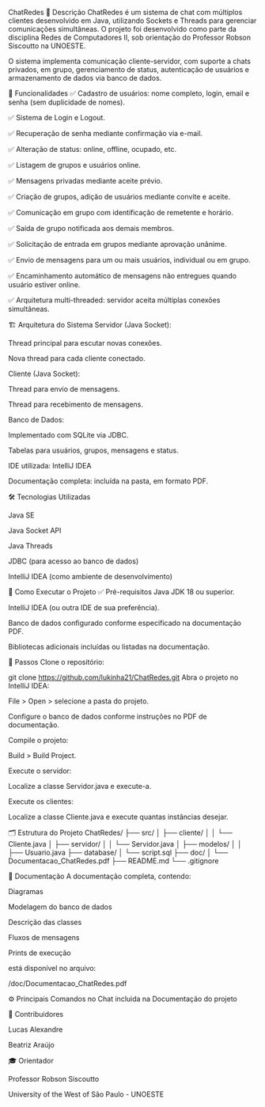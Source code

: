 ChatRedes
📡 Descrição
ChatRedes é um sistema de chat com múltiplos clientes desenvolvido em Java, utilizando Sockets e Threads para gerenciar comunicações simultâneas. O projeto foi desenvolvido como parte da disciplina Redes de Computadores II, sob orientação do Professor Robson Siscoutto na UNOESTE.

O sistema implementa comunicação cliente-servidor, com suporte a chats privados, em grupo, gerenciamento de status, autenticação de usuários e armazenamento de dados via banco de dados.

🎯 Funcionalidades
✅ Cadastro de usuários: nome completo, login, email e senha (sem duplicidade de nomes).

✅ Sistema de Login e Logout.

✅ Recuperação de senha mediante confirmação via e-mail.

✅ Alteração de status: online, offline, ocupado, etc.

✅ Listagem de grupos e usuários online.

✅ Mensagens privadas mediante aceite prévio.

✅ Criação de grupos, adição de usuários mediante convite e aceite.

✅ Comunicação em grupo com identificação de remetente e horário.

✅ Saída de grupo notificada aos demais membros.

✅ Solicitação de entrada em grupos mediante aprovação unânime.

✅ Envio de mensagens para um ou mais usuários, individual ou em grupo.

✅ Encaminhamento automático de mensagens não entregues quando usuário estiver online.

✅ Arquitetura multi-threaded: servidor aceita múltiplas conexões simultâneas.


🏗️ Arquitetura do Sistema
Servidor (Java Socket):


Thread principal para escutar novas conexões.


Nova thread para cada cliente conectado.


Cliente (Java Socket):


Thread para envio de mensagens.


Thread para recebimento de mensagens.


Banco de Dados:


Implementado com SQLite via JDBC.


Tabelas para usuários, grupos, mensagens e status.


IDE utilizada: IntelliJ IDEA


Documentação completa: incluída na pasta, em formato PDF.


🛠️ Tecnologias Utilizadas

Java SE


Java Socket API


Java Threads


JDBC (para acesso ao banco de dados)


IntelliJ IDEA (como ambiente de desenvolvimento)


🚀 Como Executar o Projeto
✅ Pré-requisitos
Java JDK 18 ou superior.

IntelliJ IDEA (ou outra IDE de sua preferência).

Banco de dados configurado conforme especificado na documentação PDF.

Bibliotecas adicionais incluídas ou listadas na documentação.

🔧 Passos
Clone o repositório:

git clone https://github.com/lukinha21/ChatRedes.git
Abra o projeto no IntelliJ IDEA:

File > Open > selecione a pasta do projeto.

Configure o banco de dados conforme instruções no PDF de documentação.

Compile o projeto:

Build > Build Project.

Execute o servidor:

Localize a classe Servidor.java e execute-a.

Execute os clientes:

Localize a classe Cliente.java e execute quantas instâncias desejar.

🗂️ Estrutura do Projeto
ChatRedes/
├── src/
│   ├── cliente/
│   │   └── Cliente.java
│   ├── servidor/
│   │   └── Servidor.java
│   ├── modelos/
│   │   ├── Usuario.java
├── database/
│   └── script.sql
├── doc/
│   └── Documentacao_ChatRedes.pdf
├── README.md
└── .gitignore

📝 Documentação
A documentação completa, contendo:

Diagramas

Modelagem do banco de dados

Descrição das classes

Fluxos de mensagens

Prints de execução

está disponível no arquivo:

/doc/Documentacao_ChatRedes.pdf

⚙️ Principais Comandos no Chat incluida na Documentação do projeto

👥 Contribuidores

Lucas Alexandre

Beatriz Araújo


🎓 Orientador

Professor Robson Siscoutto

University of the West of São Paulo - UNOESTE

